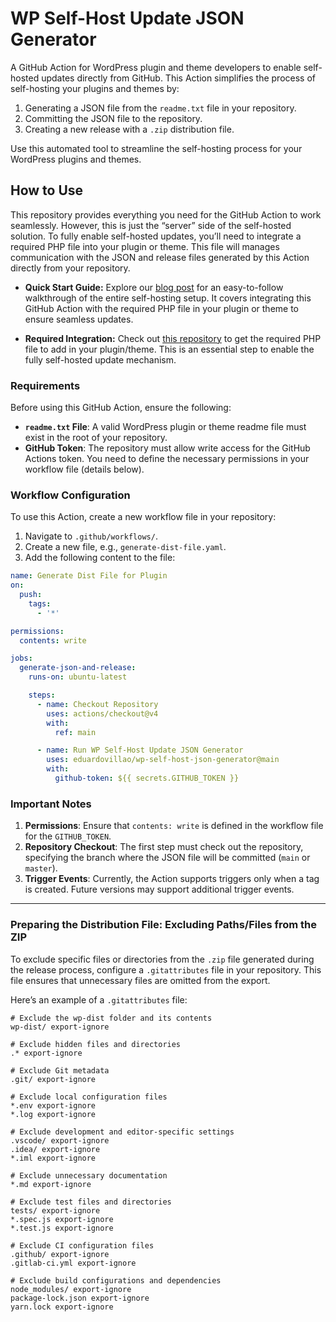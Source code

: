 # WP Self-Host Update JSON Generator

A GitHub Action for WordPress plugin and theme developers to enable self-hosted updates directly from GitHub. This Action simplifies the process of self-hosting your plugins and themes by:

1. Generating a JSON file from the `readme.txt` file in your repository.
2. Committing the JSON file to the repository.
3. Creating a new release with a `.zip` distribution file.

Use this automated tool to streamline the self-hosting process for your WordPress plugins and themes.

## How to Use

This repository provides everything you need for the GitHub Action to work seamlessly. However, this is just the “server” side of the self-hosted solution. To fully enable self-hosted updates, you’ll need to integrate a required PHP file into your plugin or theme. This file will manages communication with the JSON and release files generated by this Action directly from your repository.

- **Quick Start Guide:** Explore our [blog post](#) for an easy-to-follow walkthrough of the entire self-hosting setup. It covers integrating this GitHub Action with the required PHP file in your plugin or theme to ensure seamless updates.

- **Required Integration:** Check out [this repository](#) to get the required PHP file to add in your plugin/theme. This is an essential step to enable the fully self-hosted update mechanism.

### Requirements

Before using this GitHub Action, ensure the following:

- **`readme.txt` File**: A valid WordPress plugin or theme readme file must exist in the root of your repository.
- **GitHub Token**: The repository must allow write access for the GitHub Actions token. You need to define the necessary permissions in your workflow file (details below).

### Workflow Configuration

To use this Action, create a new workflow file in your repository:

1. Navigate to `.github/workflows/`.
2. Create a new file, e.g., `generate-dist-file.yaml`.
3. Add the following content to the file:

```yaml
name: Generate Dist File for Plugin
on:
  push:
    tags:
      - '*'

permissions:
  contents: write

jobs:
  generate-json-and-release:
    runs-on: ubuntu-latest

    steps:
      - name: Checkout Repository
        uses: actions/checkout@v4
        with:
          ref: main

      - name: Run WP Self-Host Update JSON Generator
        uses: eduardovillao/wp-self-host-json-generator@main
        with:
          github-token: ${{ secrets.GITHUB_TOKEN }}
```

### Important Notes

1. **Permissions**: Ensure that `contents: write` is defined in the workflow file for the `GITHUB_TOKEN`.
2. **Repository Checkout**: The first step must check out the repository, specifying the branch where the JSON file will be committed (`main` or `master`).
3. **Trigger Events**: Currently, the Action supports triggers only when a tag is created. Future versions may support additional trigger events.

---

### Preparing the Distribution File: Excluding Paths/Files from the ZIP

To exclude specific files or directories from the `.zip` file generated during the release process, configure a `.gitattributes` file in your repository. This file ensures that unnecessary files are omitted from the export.

Here’s an example of a `.gitattributes` file:

```gitattributes
# Exclude the wp-dist folder and its contents
wp-dist/ export-ignore

# Exclude hidden files and directories
.* export-ignore

# Exclude Git metadata
.git/ export-ignore

# Exclude local configuration files
*.env export-ignore
*.log export-ignore

# Exclude development and editor-specific settings
.vscode/ export-ignore
.idea/ export-ignore
*.iml export-ignore

# Exclude unnecessary documentation
*.md export-ignore

# Exclude test files and directories
tests/ export-ignore
*.spec.js export-ignore
*.test.js export-ignore

# Exclude CI configuration files
.github/ export-ignore
.gitlab-ci.yml export-ignore

# Exclude build configurations and dependencies
node_modules/ export-ignore
package-lock.json export-ignore
yarn.lock export-ignore
```